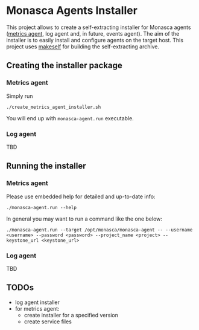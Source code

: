 # Monasca Agents Installer

This project allows to create a self-extracting installer for Monasca agents
([metrics agent](https://github.com/openstack/monasca-agent), log agent and, in future, events agent).
The aim of the installer is to easily install and configure agents on the target host.
This project uses [makeself](https://github.com/megastep/makeself/) for building the self-extracting archive.

## Creating the installer package

### Metrics agent
Simply run
```
./create_metrics_agent_installer.sh
```

You will end up with `monasca-agent.run` executable.

### Log agent
TBD


## Running the installer

### Metrics agent
Please use embedded help for detailed and up-to-date info:

```
./monasca-agent.run --help
```

In general you may want to run a command like the one below:

```
./monasca-agent.run --target /opt/monasca/monasca-agent -- --username <username> --password <password> --project_name <project> --keystone_url <keystone_url>
```

### Log agent
TBD


## TODOs

- log agent installer
- for metrics agent:
    - create installer for a specified version
    - create service files

